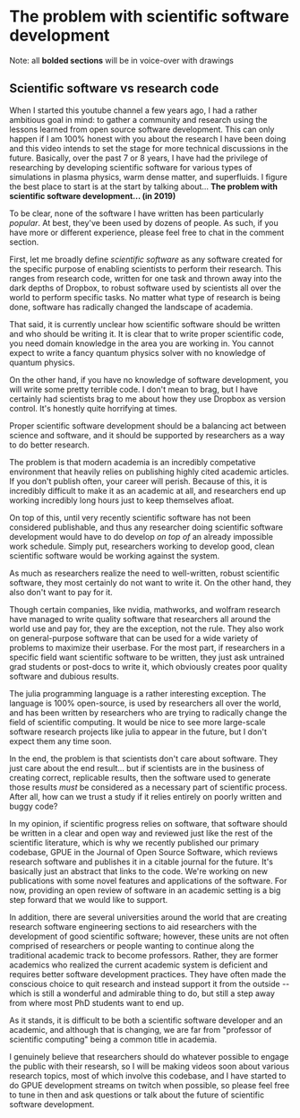 # The problem with scientific software development

Note: all **bolded sections** will be in voice-over with drawings

## Scientific software vs research code
When I started this youtube channel a few years ago, I had a rather ambitious goal in mind: to gather a community and research using the lessons learned from open source software development.
This can only happen if I am 100% honest with you about the research I have been doing and this video intends to set the stage for more technical discussions in the future.
Basically, over the past 7 or 8 years, I have had the privilege of researching by developing scientific software for various types of simulations in plasma physics, warm dense matter, and superfluids.
I figure the best place to start is at the start by talking about...
**The problem with scientific software development... (in 2019)**

To be clear, none of the software I have written has been particularly *popular*. At best, they've been used by dozens of people.
As such, if you have more or different experience, please feel free to chat in the comment section.

First, let me broadly define *scientific software* as any software created for the specific purpose of enabling scientists to perform their research.
This ranges from research code, written for one task and thrown away into the dark depths of Dropbox, to robust software used by scientists all over the world to perform specific tasks.
No matter what type of research is being done, software has radically changed the landscape of academia.

That said, it is currently unclear how scientific software should be written and who should be writing it.
It is clear that to write proper scientific code, you need domain knowledge in the area you are working in.
You cannot expect to write a fancy quantum physics solver with no knowledge of quantum physics.

On the other hand, if you have no knowledge of software development, you will write some pretty terrible code.
I don't mean to brag, but I have certainly had scientists brag to me about how they use Dropbox as version control.
It's honestly quite horrifying at times.

Proper scientific software development should be a balancing act between science and software, and it should be supported by researchers as a way to do better research.

The problem is that modern academia is an incredibly competative environment that heavily relies on publishing highly cited academic articles.
If you don't publish often, your career will perish.
Because of this, it is incredibly difficult to make it as an academic at all, and researchers end up working incredibly long hours just to keep themselves afloat.

On top of this, until very recently scientific software has not been considered publishable, and thus any researcher doing scientific software development would have to do develop *on top of* an already impossible work schedule.
Simply put, researchers working to develop good, clean scientific software would be working against the system.

As much as researchers realize the need to well-written, robust scientific software, they most certainly do not want to write it.
On the other hand, they also don't want to pay for it.

Though certain companies, like nvidia, mathworks, and wolfram research have managed to write quality software that researchers all around the world use and pay for, they are the exception, not the rule.
They also work on general-purpose software that can be used for a wide variety of problems to maximize their userbase.
For the most part, if researchers in a specific field want scientific software to be written, they just ask untrained grad students or post-docs to write it, which obviously creates poor quality software and dubious results.

The julia programming language is a rather interesting exception. The language is 100% open-source, is used by researchers all over the world, and has been written by researchers who are trying to radically change the field of scientific computing.
It would be nice to see more large-scale software research projects like julia to appear in the future, but I don't expect them any time soon.

In the end, the problem is that scientists don't care about software. They just care about the end result...
but if scientists are in the business of creating correct, replicable results, then the software used to generate those results *must* be considered as a necessary part of scientific process.
After all, how can we trust a study if it relies entirely on poorly written and buggy code?

In my opinion, if scientific progress relies on software, that software should be written in a clear and open way and reviewed just like the rest of the scientific literature, which is why we recently published our primary codebase, GPUE in the Journal of Open Source Software, which reviews research software and publishes it in a citable journal for the future.
It's basically just an abstract that links to the code.
We're working on new publications with some novel features and applications of the software.
For now, providing an open review of software in an academic setting is a big step forward that we would like to support.

In addition, there are several universities around the world that are creating research software engineering sections to aid researchers with the development of good scientific software; however, these units are not often comprised of researchers or people wanting to continue along the traditional academic track to become professors.
Rather, they are former academics who realized the current academic system is deficient and requires better software development practices.
They have often made the conscious choice to quit research and instead support it from the outside -- which is still a wonderful and admirable thing to do, but still a step away from where most PhD students want to end up.

As it stands, it is difficult to be both a scientific software developer and an academic, and although that is changing, we are far from "professor of scientific computing" being a common title in academia.

I genuinely believe that researchers should do whatever possible to engage the public with their researsh, so I will be making videos soon about various research topics, most of which involve this codebase, and I have started to do GPUE development streams on twitch when possible, so please feel free to tune in then and ask questions or talk about the future of scientific software development.
